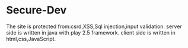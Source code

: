 # Secure-Dev

The site is protected from:csrd,XSS,Sql injection,input validation.
server side is written in java with play 2.5 framework. client side is written in html,css,JavaScript.

